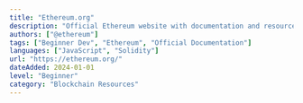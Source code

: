 ```yaml
---
title: "Ethereum.org"
description: "Official Ethereum website with documentation and resources"
authors: ["@ethereum"]
tags: ["Beginner Dev", "Ethereum", "Official Documentation"]
languages: ["JavaScript", "Solidity"]
url: "https://ethereum.org/"
dateAdded: 2024-01-01
level: "Beginner"
category: "Blockchain Resources"
---
```

